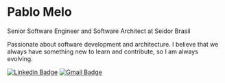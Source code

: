 # Pablo Melo

Senior Software Engineer and Software Architect at Seidor Brasil

Passionate about software development and architecture. I believe that we always have something new to learn and contribute, so I am always evolving.

[![Linkedin Badge](https://img.shields.io/badge/-Pablo%20Melo-00875f?style=flat-square&logo=Linkedin&logoColor=white&link=https://www.linkedin.com/in/pablo-melo/)](https://www.linkedin.com/in/pablo-melo-377297161/)
[![Gmail Badge](https://img.shields.io/badge/-pablomelodev@gmail.com-00875f?style=flat-square&logo=Gmail&logoColor=white&link=mailto:pablomelodev@gmail.com)](mailto:pablomelodev@gmail.com)
